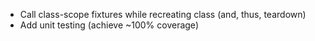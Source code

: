 - Call class-scope fixtures while recreating class (and, thus, teardown)
- Add unit testing (achieve ~100% coverage)
